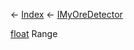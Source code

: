 ← [Index](Api-Index) ← [IMyOreDetector](Sandbox.ModAPI.Ingame.IMyOreDetector)

[float](System.Single) Range

